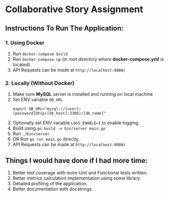 # Collaborative Story Assignment

## Instructions To Run The Application: 

### 1. Using Docker 

1. Run `docker-compose build` 
2. Run `docker-compose up` (in root directory where **docker-compose.yml** is located).
3. API Requests can be made at `http://localhost:8080/`


### 2. Locally (Without Docker)

1. Make sure **MySQL** server is installed and running on local machine
2. Set ENV variable `DB_URL`
    ```
    export DB_URL="mysql://[user]:[password]@tcp([db_host]:3306)/[db_name]"
    ```
3. Optionally set ENV variable `LOGS_ENABLE=1` to enable logging. 
4. Build using `go build -o bin/server main.go`
5. Run `./bin/server` 
6. OR  Run `go run main.go` directly.
7. API Requests can be made at `http://localhost:8080/`


## Things I would have done if I had more time: 
1. Better test coverage with more Unit and Functional tests written.
2. Better metrics calculation implementation using some library.
3. Detailed profiling of the application.
4. Better documentation with docstrings. 
